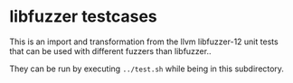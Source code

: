 # libfuzzer testcases

This is an import and transformation from the llvm libfuzzer-12 unit tests
that can be used with different fuzzers than libfuzzer..

They can be run by executing `../test.sh` while being in this subdirectory.
